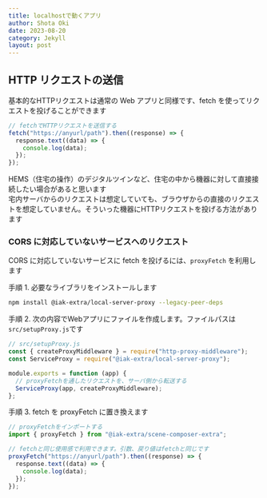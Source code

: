 ```yaml
---
title: localhostで動くアプリ
author: Shota Oki
date: 2023-08-20
category: Jekyll
layout: post
---
```


## HTTP リクエストの送信

基本的なHTTPリクエストは通常の Web アプリと同様です、fetch を使ってリクエストを投げることができます

```jsx
// fetchでHTTPリクエストを送信する
fetch("https://anyurl/path").then((response) => {
  response.text((data) => {
    console.log(data);
  });
});
```

HEMS（住宅の操作）のデジタルツインなど、住宅の中から機器に対して直接接続したい場合があると思います   
宅内サーバからのリクエストは想定していても、ブラウザからの直接のリクエストを想定していません。そういった機器にHTTPリクエストを投げる方法があります

### CORS に対応していないサービスへのリクエスト

CORS に対応していないサービスに fetch を投げるには、`proxyFetch` を利用します

手順 1. 必要なライブラリをインストールします

```bash
npm install @iak-extra/local-server-proxy --legacy-peer-deps
```

手順 2. 次の内容でWebアプリにファイルを作成します。ファイルパスは`src/setupProxy.js`です

```jsx
// src/setupProxy.js
const { createProxyMiddleware } = require("http-proxy-middleware");
const ServiceProxy = require("@iak-extra/local-server-proxy");

module.exports = function (app) {
  // proxyFetchを通したリクエストを、サーバ側から転送する
  ServiceProxy(app, createProxyMiddleware);
};
```

手順 3. fetch を proxyFetch に置き換えます

```jsx
// proxyFetchをインポートする
import { proxyFetch } from "@iak-extra/scene-composer-extra";

// fetchと同じ使用感で利用できます。引数、戻り値はfetchと同じです
proxyFetch("https://anyurl/path").then((response) => {
  response.text((data) => {
    console.log(data);
  });
});
```
